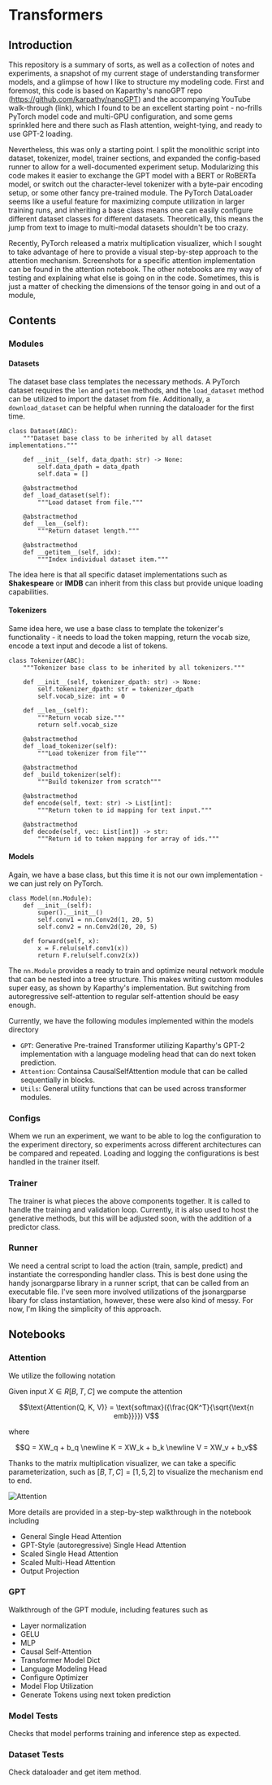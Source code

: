 # Transformers

## Introduction

This repository is a summary of sorts, as well as a collection of notes and experiments, a snapshot of my current stage of understanding transformer models, and a glimpse of how I like to structure my modeling code. First and foremost, this code is based on Kaparthy's nanoGPT repo (https://github.com/karpathy/nanoGPT) and the accompanying YouTube walk-through (link), which I found to be an excellent starting point - no-frills PyTorch model code and multi-GPU configuration, and some gems sprinkled here and there such as Flash attention, weight-tying, and ready to use GPT-2 loading.

Nevertheless, this was only a starting point. I split the monolithic script into dataset, tokenizer, model, trainer sections, and expanded the config-based runner to allow for a well-documented experiment setup. Modularizing this code makes it easier to exchange the GPT model with a BERT or RoBERTa model, or switch out the character-level tokenizer with a byte-pair encoding setup, or some other fancy pre-trained module. The PyTorch DataLoader seems like a useful feature for maximizing compute utilization in larger training runs, and inheriting a base class means one can easily configure different dataset classes for different datasets. Theoretically, this means the jump from text to image to multi-modal datasets shouldn't be too crazy.

Recently, PyTorch released a matrix multiplication visualizer, which I sought to take advantage of here to provide a visual step-by-step approach to the attention mechanism. Screenshots for a specific attention implementation can be found in the attention notebook. The other notebooks are my way of testing and explaining what else is going on in the code. Sometimes, this is just a matter of checking the dimensions of the tensor going  in and out of a module,

## Contents

### Modules

#### Datasets

The dataset base class templates the necessary methods. A PyTorch dataset requires the `len` and `getitem` methods, and the `load_dataset` method can be utilized to import the dataset from file. Additionally, a `download_dataset` can be helpful when running the dataloader for the first time.

```
class Dataset(ABC):
    """Dataset base class to be inherited by all dataset implementations."""

    def __init__(self, data_dpath: str) -> None:
        self.data_dpath = data_dpath
        self.data = []

    @abstractmethod
    def _load_dataset(self):
        """Load dataset from file."""

    @abstractmethod
    def __len__(self):
        """Return dataset length."""

    @abstractmethod
    def __getitem__(self, idx):
        """Index individual dataset item."""
```

The idea here is that all specific dataset implementations such as **Shakespeare** or **IMDB** can inherit from this class but provide unique loading capabilities.

#### Tokenizers

Same idea here, we use a base class to template the tokenizer's functionality - it needs to load the token mapping, return the vocab size, encode a text input and decode a list of tokens.

```
class Tokenizer(ABC):
    """Tokenizer base class to be inherited by all tokenizers."""

    def __init__(self, tokenizer_dpath: str) -> None:
        self.tokenizer_dpath: str = tokenizer_dpath
        self.vocab_size: int = 0

    def __len__(self):
        """Return vocab size."""
        return self.vocab_size

    @abstractmethod
    def _load_tokenizer(self):
        """Load tokenizer from file"""

    @abstractmethod
    def _build_tokenizer(self):
        """Build tokenizer from scratch"""

    @abstractmethod
    def encode(self, text: str) -> List[int]:
        """Return token to id mapping for text input."""

    @abstractmethod
    def decode(self, vec: List[int]) -> str:
        """Return id to token mapping for array of ids."""

```


#### Models

Again, we have a base class, but this time it is not our own implementation - we can just rely on PyTorch.

```
class Model(nn.Module):
    def __init__(self):
        super().__init__()
        self.conv1 = nn.Conv2d(1, 20, 5)
        self.conv2 = nn.Conv2d(20, 20, 5)

    def forward(self, x):
        x = F.relu(self.conv1(x))
        return F.relu(self.conv2(x))
```

The `nn.Module` provides a ready to train and optimize neural network module that can be nested into a tree structure. This makes writing custom modules super easy, as shown by Kaparthy's implementation. But switching from autoregressive self-attention to regular self-attention should be easy enough.

Currently, we have the following modules implemented within the models directory
* `GPT`: Generative Pre-trained Transformer utilizing Kaparthy's GPT-2 implementation with a language modeling head that can do next token prediction.
* `Attention`: Containsa CausalSelfAttention module that can be called sequentially in blocks.
* `Utils`: General utility functions that can be used across transformer modules.


### Configs

Whem we run an experiment, we want to be able to log the configuration to the experiment directory, so experiments across different architectures can be compared and repeated. Loading and logging the configurations is best handled in the trainer itself.


### Trainer

The trainer is what pieces the above components together. It is called to handle the training and validation loop. Currently, it is also used to host the generative methods, but this will be adjusted soon, with the addition of a predictor class.


### Runner

We need a central script to load the action (train, sample, predict) and instantiate the corresponding handler class. This is best done using the handy jsonargparse library in a runner script, that can be called from an executable file. I've seen more involved utilizations of the jsonargparse libary for class instantiation, however, these were also kind of messy. For now, I'm liking the simplicity of this approach.

## Notebooks

### Attention

We utilize the following notation

Given input $X \in R[B, T, C]$ we compute the attention 

```math
\text{Attention(Q, K, V)} = \text{softmax}({\frac{QK^T}{\sqrt{\text{n emb}}}}) V
```

where

```math
Q = XW_q + b_q \newline
K = XW_k + b_k \newline
V = XW_v + b_v
```

Thanks to the matrix multiplication visualizer, we can take a specific parameterization, such as $[B, T, C] = [1, 5, 2]$ to visualize the mechanism end to end.

![Attention](images/end_to_end_attention.png)

More details are provided in a step-by-step walkthrough in the notebook including
* General Single Head Attention
* GPT-Style (autoregressive) Single Head Attention
* Scaled Single Head Attention
* Scaled Multi-Head Attention
* Output Projection


### GPT

Walkthrough of the GPT module, including features such as
* Layer normalization
* GELU
* MLP
* Causal Self-Attention
* Transformer Model Dict
* Language Modeling Head
* Configure Optimizer
* Model Flop Utilization
* Generate Tokens using next token prediction

### Model Tests

Checks that model performs training and inference step as expected.

### Dataset Tests

Check dataloader and get item method.

